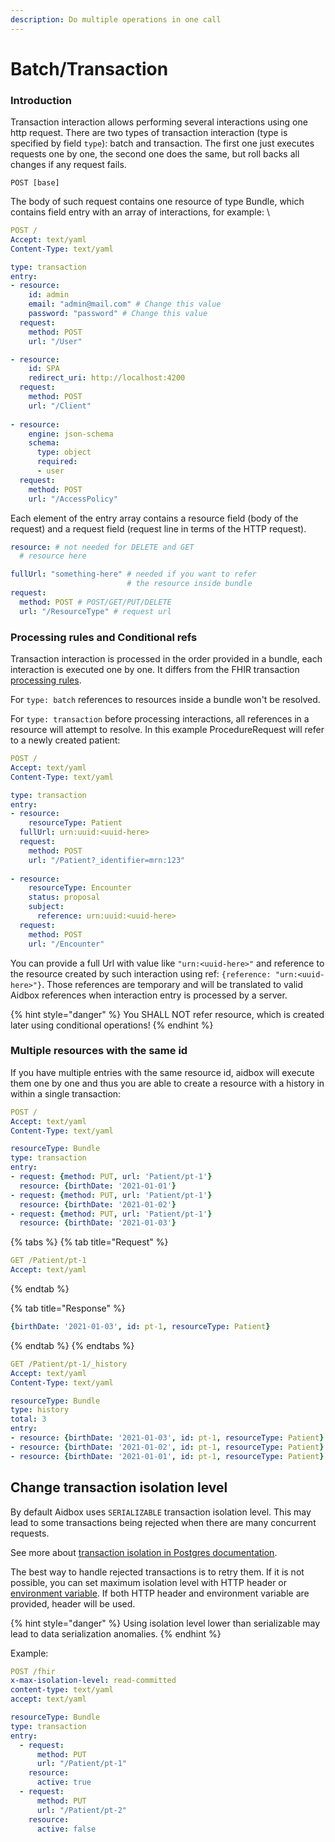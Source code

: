 ```yaml
---
description: Do multiple operations in one call
---
```


# Batch/Transaction

### Introduction

Transaction interaction allows performing several interactions using one http request. There are two types of transaction interaction (type is specified by field `type`): batch and transaction. The first one just executes requests one by one, the second one does the same, but roll backs all changes if any request fails.

```
POST [base]
```

The body of such request contains one resource of type Bundle, which contains field entry with an array of interactions, for example: \\

```yaml
POST /
​Accept: text/yaml
Content-Type: text/yaml

type: transaction
entry:
- resource:
    id: admin
    email: "admin@mail.com" # Change this value
    password: "password" # Change this value
  request:
    method: POST
    url: "/User"

- resource:
    id: SPA
    redirect_uri: http://localhost:4200
  request:
    method: POST
    url: "/Client"
    
- resource:
    engine: json-schema
    schema:
      type: object
      required:
      - user
  request:
    method: POST
    url: "/AccessPolicy"
```

Each element of the entry array contains a resource field (body of the request) and a request field (request line in terms of the HTTP request).

```yaml
resource: # not needed for DELETE and GET
  # resource here

fullUrl: "something-here" # needed if you want to refer
                          # the resource inside bundle
request:
  method: POST # POST/GET/PUT/DELETE
  url: "/ResourceType" # request url
```

### Processing rules and Conditional refs

Transaction interaction is processed in the order provided in a bundle, each interaction is executed one by one. It differs from the FHIR transaction [processing rules](https://www.hl7.org/fhir/http.html#trules).

For `type: batch` references to resources inside a bundle won't be resolved.

For `type: transaction` before processing interactions, all references in a resource will attempt to resolve. In this example ProcedureRequest will refer to a newly created patient:

```yaml
POST /
Accept: text/yaml
Content-Type: text/yaml

type: transaction
entry:
- resource:
    resourceType: Patient
  fullUrl: urn:uuid:<uuid-here>
  request:
    method: POST
    url: "/Patient?_identifier=mrn:123"
    
- resource:
    resourceType: Encounter
    status: proposal
    subject:
      reference: urn:uuid:<uuid-here>
  request:
    method: POST
    url: "/Encounter"
```

You can provide a full Url with value like `"urn:<uuid-here>"` and reference to the resource created by such interaction using ref: `{reference: "urn:<uuid-here>"}`. Those references are temporary and will be translated to valid Aidbox references when interaction entry is processed by a server.

{% hint style="danger" %}
You SHALL NOT refer resource, which is created later using conditional operations!
{% endhint %}

### Multiple resources with the same id

If you have multiple entries with the same resource id, aidbox will execute them one by one and thus you are able to create a resource with a history in within a single transaction:

```yaml
POST /
Accept: text/yaml
Content-Type: text/yaml

resourceType: Bundle
type: transaction
entry:
- request: {method: PUT, url: 'Patient/pt-1'}
  resource: {birthDate: '2021-01-01'}
- request: {method: PUT, url: 'Patient/pt-1'}
  resource: {birthDate: '2021-01-02'}
- request: {method: PUT, url: 'Patient/pt-1'}
  resource: {birthDate: '2021-01-03'}
```

{% tabs %}
{% tab title="Request" %}
```yaml
GET /Patient/pt-1
Accept: text/yaml
```
{% endtab %}

{% tab title="Response" %}
```yaml
{birthDate: '2021-01-03', id: pt-1, resourceType: Patient}
```
{% endtab %}
{% endtabs %}

```yaml
GET /Patient/pt-1/_history
Accept: text/yaml
Content-Type: text/yaml

resourceType: Bundle
type: history
total: 3
entry:
- resource: {birthDate: '2021-01-03', id: pt-1, resourceType: Patient}
- resource: {birthDate: '2021-01-02', id: pt-1, resourceType: Patient}
- resource: {birthDate: '2021-01-01', id: pt-1, resourceType: Patient}
```

## Change transaction isolation level

By default Aidbox uses `SERIALIZABLE` transaction isolation level. This may lead to some transactions being rejected when there are many concurrent requests.

See more about [transaction isolation in Postgres documentation](https://www.postgresql.org/docs/current/transaction-iso.html).

The best way to handle rejected transactions is to retry them. If it is not possible, you can set maximum isolation level with HTTP header or [environment variable](../reference/configuration/environment-variables/optional-environment-variables.md#box\_features\_fhir\_transaction\_max\_\_isolation\_level). If both HTTP header and environment variable are provided, header will be used.

{% hint style="danger" %}
Using isolation level lower than serializable may lead to data serialization anomalies.
{% endhint %}

Example:

```yaml
POST /fhir
x-max-isolation-level: read-committed
content-type: text/yaml
accept: text/yaml

resourceType: Bundle
type: transaction
entry:
  - request:
      method: PUT
      url: "/Patient/pt-1"
    resource:
      active: true
  - request:
      method: PUT
      url: "/Patient/pt-2"
    resource:
      active: false
```
